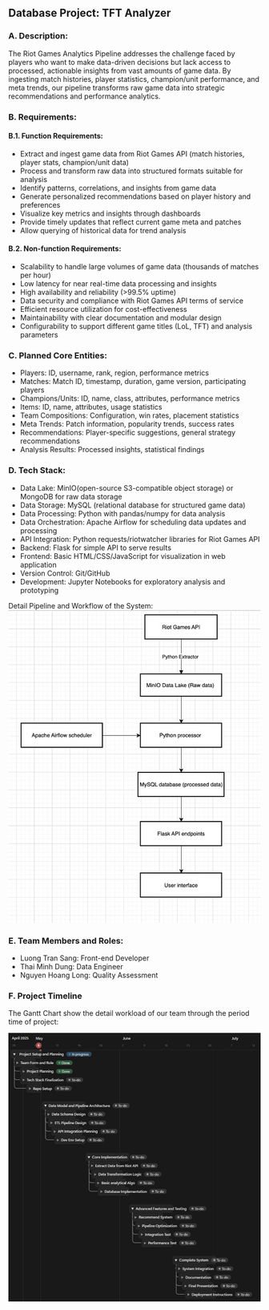 ## Database Project: TFT Analyzer

### A. Description:

The Riot Games Analytics Pipeline addresses the challenge faced by players who want to make data-driven decisions but lack access to processed, actionable insights from vast amounts of game data. By ingesting match histories, player statistics, champion/unit performance, and meta trends, our pipeline transforms raw game data into strategic recommendations and performance analytics.

### B. Requirements:
#### B.1. Function Requirements:
- Extract and ingest game data from Riot Games API (match histories, player stats, champion/unit data)
- Process and transform raw data into structured formats suitable for analysis
- Identify patterns, correlations, and insights from game data
- Generate personalized recommendations based on player history and preferences
- Visualize key metrics and insights through dashboards
- Provide timely updates that reflect current game meta and patches
- Allow querying of historical data for trend analysis

#### B.2. Non-function Requirements:
- Scalability to handle large volumes of game data (thousands of matches per hour)
- Low latency for near real-time data processing and insights
- High availability and reliability (>99.5% uptime)
- Data security and compliance with Riot Games API terms of service
- Efficient resource utilization for cost-effectiveness
- Maintainability with clear documentation and modular design
- Configurability to support different game titles (LoL, TFT) and analysis parameters

### C. Planned Core Entities:
- Players: ID, username, rank, region, performance metrics
- Matches: Match ID, timestamp, duration, game version, participating players
- Champions/Units: ID, name, class, attributes, performance metrics
- Items: ID, name, attributes, usage statistics
- Team Compositions: Configuration, win rates, placement statistics
- Meta Trends: Patch information, popularity trends, success rates
- Recommendations: Player-specific suggestions, general strategy recommendations
- Analysis Results: Processed insights, statistical findings

### D. Tech Stack:
- Data Lake: MinIO(open-source S3-compatible object storage) or MongoDB for raw data storage
- Data Storage: MySQL (relational database for structured game data)
- Data Processing: Python with pandas/numpy for data analysis
- Data Orchestration: Apache Airflow for scheduling data updates and processing
- API Integration: Python requests/riotwatcher libraries for Riot Games API
- Backend: Flask for simple API to serve results
- Frontend: Basic HTML/CSS/JavaScript for visualization in web application
- Version Control: Git/GitHub
- Development: Jupyter Notebooks for exploratory analysis and prototyping

Detail Pipeline and Workflow of the System:
![alt text](pipeline.png)

### E. Team Members and Roles:
- Luong Tran Sang: Front-end Developer 
- Thai Minh Dung: Data Engineer
- Nguyen Hoang Long: Quality Assessment

### F. Project Timeline
The Gantt Chart show the detail workload of our team through the period time of project:

![alt text](timeline.png)



